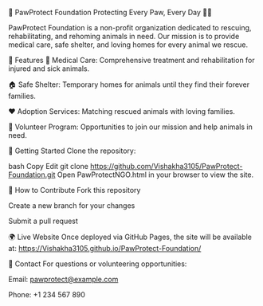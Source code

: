 🐾 PawProtect Foundation
Protecting Every Paw, Every Day 🐶🐱

PawProtect Foundation is a non-profit organization dedicated to rescuing, rehabilitating, and rehoming animals in need. Our mission is to provide medical care, safe shelter, and loving homes for every animal we rescue.

🌟 Features
🏥 Medical Care: Comprehensive treatment and rehabilitation for injured and sick animals.

🏠 Safe Shelter: Temporary homes for animals until they find their forever families.

❤️ Adoption Services: Matching rescued animals with loving families.

🤝 Volunteer Program: Opportunities to join our mission and help animals in need.

🚀 Getting Started
Clone the repository:

bash
Copy
Edit
git clone https://github.com/Vishakha3105/PawProtect-Foundation.git
Open PawProtectNGO.html in your browser to view the site.

🤲 How to Contribute
Fork this repository

Create a new branch for your changes

Submit a pull request

🌍 Live Website
Once deployed via GitHub Pages, the site will be available at:
https://Vishakha3105.github.io/PawProtect-Foundation/

📧 Contact
For questions or volunteering opportunities:

Email: pawprotect@example.com

Phone: +1 234 567 890
